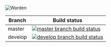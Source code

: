 ![Warden](http://spetz.github.io/img/warden_logo.png)

|Branch             |Build status                                                  
|-------------------|-----------------------------------------------------
|master             |[![master branch build status](https://api.travis-ci.org/warden-stack/Warden.Common.svg?branch=master)](https://travis-ci.org/warden-stack/Warden.Common)
|develop            |[![develop branch build status](https://api.travis-ci.org/warden-stack/Warden.Common.svg?branch=develop)](https://travis-ci.org/warden-stack/Warden.Common/branches)
